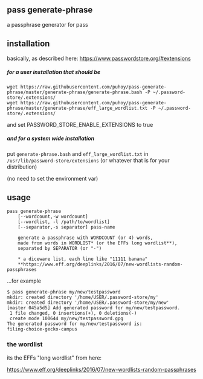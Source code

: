 ## pass generate-phrase

a passphrase generator for pass


## installation

basically, as described here: https://www.passwordstore.org/#extensions

##### for a user installation that should be 

    wget https://raw.githubusercontent.com/puhoy/pass-generate-phrase/master/generate-phrase/generate-phrase.bash -P ~/.password-store/.extensions/
    wget https://raw.githubusercontent.com/puhoy/pass-generate-phrase/master/generate-phrase/eff_large_wordlist.txt -P ~/.password-store/.extensions/


and set PASSWORD_STORE_ENABLE_EXTENSIONS to true


##### and for a system wide installation

put `generate-phrase.bash` and `eff_large_wordlist.txt` in `/usr/lib/password-store/extensions` (or whatever that is for your distribution)

(no need to set the environment var)


## usage

    pass generate-phrase
        [--wordcount,-w wordcount]
        [--wordlist, -l /path/to/wordlist]
        [--separator,-s separator] pass-name

        generate a passphrase with WORDCOUNT (or 4) words,
        made from words in WORDLIST* (or the EFFs long wordlist**),
        separated by SEPARATOR (or "-")

        * a diceware list, each line like "11111 banana"
        **https://www.eff.org/deeplinks/2016/07/new-wordlists-random-passphrases

...for example

    $ pass generate-phrase my/new/testpassword
    mkdir: created directory '/home/USER/.password-store/my'
    mkdir: created directory '/home/USER/.password-store/my/new'
    [master 045a5d5] Add generated password for my/new/testpassword.
     1 file changed, 0 insertions(+), 0 deletions(-)
     create mode 100644 my/new/testpassword.gpg
    The generated password for my/new/testpassword is:
    filing-choice-gecko-campus

    

### the wordlist

its the EFFs "long wordlist" from here:

https://www.eff.org/deeplinks/2016/07/new-wordlists-random-passphrases

